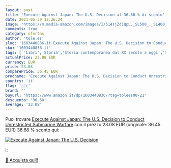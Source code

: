 ```yaml
---
layout: post
title: 'Execute Against Japan: The U.S. Decision al 36.68 % di sconto'
date: 2021-05-30 12:26:24
image: 'https://m.media-amazon.com/images/I/514sjZd1QpL._SL500_._SL400_.jpg'
comments: true
category: ofertas
author: 'tole.es'
slug: '1603440836-it Execute Against Japan: The U.S. Decision to Conduct...'
sku: '1603440836-it'
tags: [ 'Libri','Storia','Storia contemporanea dal XX secolo a oggi','Storia militare', ]
actualPrice: 23.08 EUR
currency: EUR
price: 23.08
comparePrice: 36.45 EUR
prodname: 'Execute Against Japan: The U.S. Decision to Conduct Unrestricted Submarine Warfare'
country: 'it'
flag: '🇮🇹'
brand: ''
buyurl: 'https://www.amazon.it/dp/1603440836/?tag=tolees00-21'
descuento: '36.68'
average: '23.08'
---
```


Puoi trovare [Execute Against Japan: The U.S. Decision to Conduct Unrestricted Submarine Warfare](https://www.amazon.it/dp/1603440836/?tag=tolees00-21) con il prezzo 23.08 EUR (originale: 36.45 EUR) 36.68 % sconto qui:

[![Execute Against Japan: The U.S. Decision](https://m.media-amazon.com/images/I/514sjZd1QpL._SL500_._SL400_.jpg)](https://www.amazon.it/dp/1603440836/?tag=tolees00-21)

ℹ️:


[🛒 Acquista qui!!](https://www.amazon.it/dp/1603440836/?tag=tolees00-21)
